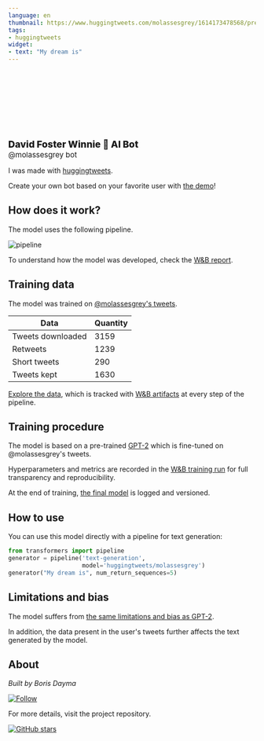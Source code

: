 ```yaml
---
language: en
thumbnail: https://www.huggingtweets.com/molassesgrey/1614173478568/predictions.png
tags:
- huggingtweets
widget:
- text: "My dream is"
---
```


<div>
<div style="width: 132px; height:132px; border-radius: 50%; background-size: cover; background-image: url('https://pbs.twimg.com/profile_images/1362448847746830336/iwo39ze1_400x400.jpg')">
</div>
<div style="margin-top: 8px; font-size: 19px; font-weight: 800">David Foster Winnie 🤖 AI Bot </div>
<div style="font-size: 15px">@molassesgrey bot</div>
</div>

I was made with [huggingtweets](https://github.com/borisdayma/huggingtweets).

Create your own bot based on your favorite user with [the demo](https://colab.research.google.com/github/borisdayma/huggingtweets/blob/master/huggingtweets-demo.ipynb)!

## How does it work?

The model uses the following pipeline.

![pipeline](https://github.com/borisdayma/huggingtweets/blob/master/img/pipeline.png?raw=true)

To understand how the model was developed, check the [W&B report](https://app.wandb.ai/wandb/huggingtweets/reports/HuggingTweets-Train-a-model-to-generate-tweets--VmlldzoxMTY5MjI).

## Training data

The model was trained on [@molassesgrey's tweets](https://twitter.com/molassesgrey).

| Data | Quantity |
| --- | --- |
| Tweets downloaded | 3159 |
| Retweets | 1239 |
| Short tweets | 290 |
| Tweets kept | 1630 |

[Explore the data](https://wandb.ai/wandb/huggingtweets/runs/3ve0e5vf/artifacts), which is tracked with [W&B artifacts](https://docs.wandb.com/artifacts) at every step of the pipeline.

## Training procedure

The model is based on a pre-trained [GPT-2](https://huggingface.co/gpt2) which is fine-tuned on @molassesgrey's tweets.

Hyperparameters and metrics are recorded in the [W&B training run](https://wandb.ai/wandb/huggingtweets/runs/24eh8794) for full transparency and reproducibility.

At the end of training, [the final model](https://wandb.ai/wandb/huggingtweets/runs/24eh8794/artifacts) is logged and versioned.

## How to use

You can use this model directly with a pipeline for text generation:

```python
from transformers import pipeline
generator = pipeline('text-generation',
                     model='huggingtweets/molassesgrey')
generator("My dream is", num_return_sequences=5)
```

## Limitations and bias

The model suffers from [the same limitations and bias as GPT-2](https://huggingface.co/gpt2#limitations-and-bias).

In addition, the data present in the user's tweets further affects the text generated by the model.

## About

*Built by Boris Dayma*

[![Follow](https://img.shields.io/twitter/follow/borisdayma?style=social)](https://twitter.com/intent/follow?screen_name=borisdayma)

For more details, visit the project repository.

[![GitHub stars](https://img.shields.io/github/stars/borisdayma/huggingtweets?style=social)](https://github.com/borisdayma/huggingtweets)
